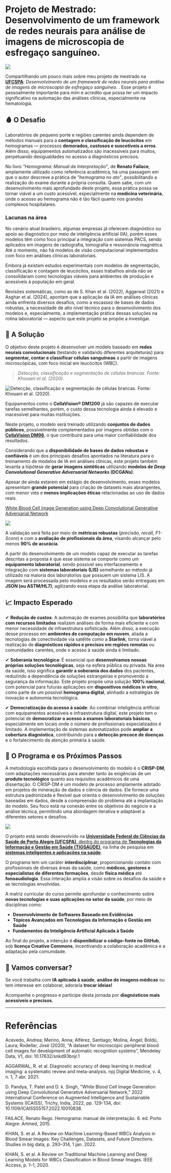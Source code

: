 

# Projeto de Mestrado: Desenvolvimento de um framework de redes neurais para análise de imagens de microscopia de esfregaço sanguíneo.
![](img/primeiro_teste_yolov9.jpg)




Compartilhando um pouco mais sobre meu projeto de mestrado na [**UFCSPA**](https://ufcspa.edu.br/vida-academica/pos-graduacao/mestrado-e-doutorado/tecnologias-da-informacao-e-gestao-em-saude): *Desenvolvimento de um framework de redes neurais para análise de imagens de microscopia de esfregaço sanguíneo.* . Esse projeto é pessoalmente importante para mim e acredito que possa ter um impacto significativo na automação das análises clínicas, especialmente na hematologia.

## 🩸 O Desafio

Laboratórios de pequeno porte e regiões carentes ainda dependem de métodos manuais para a **contagem e classificação de leucócitos** em hemogramas — processos **demorados, custosos e suscetíveis a erros**. Além disso, equipamentos automatizados são inacessíveis para muitos, perpetuando desigualdades no acesso a diagnósticos precisos.

No livro _"Hemograma: Manual de Interpretação"_, de **Renato Failace**, amplamente utilizado como referência acadêmica, há uma passagem em que o autor descreve a prática de _"hemograma no ato"_, possibilitando a realização do exame durante a própria consulta. Quem sabe, com um desenvolvimento mais aprofundado deste projeto, essa prática possa se tornar viável a um custo acessível, especialmente na **medicina veterinária**, onde o acesso ao hemograma não é tão fácil quanto nos grandes complexos hospitalares.

### Lacunas na área

No cenário atual brasileiro, algumas empresas já oferecem diagnóstico ou apoio ao diagnóstico por meio de inteligência artificial (IA), porém esses modelos têm como foco principal a integração com sistemas PACS, sendo aplicados em imagens de radiografia, tomografia e ressonância magnética. Até o momento, não há modelos de visão computacional implementados com foco em análises clínicas laboratoriais.

Embora já existam estudos experimentais com modelos de segmentação, classificação e contagem de leucócitos, esses trabalhos ainda não se consolidaram como tecnologias viáveis para ambientes de produção e acessíveis à população em geral.

Revisões sistemáticas, como as de S. Khan et al. (2022), Aggarwal (2021) e Asghar et al. (2024), apontam que a aplicação da IA em análises clínicas ainda enfrenta diversos desafios, como a escassez de bases de dados robustas, a necessidade de alto nível técnico para o desenvolvimento dos modelos e, especialmente, a implementação prática dessas soluções na rotina laboratorial — aspecto que este projeto se propõe a investigar.


## 🔬 A Solução

O objetivo deste projeto é desenvolver um modelo baseado em **redes neurais convolucionais** (testando e validando diferentes arquiteturas) para **segmentar, contar e classificar células sanguíneas** a partir de imagens microscópicas, com foco inicial em leucócitos (WBC).

> *Detecção, classificação e segmentação de células brancas. Fonte: Khouani et al. (2020).*

![Detecção, classificação e segmentação de células brancas. Fonte: Khouani et al. (2020).](img/khouni.png)

Equipamentos como o **CellaVision® DM1200** já são capazes de executar tarefas semelhantes, porém, o custo dessa tecnologia ainda é elevado e inacessível para muitas instituições. 

Neste projeto, o modelo será treinado utilizando **conjuntos de dados públicos**, possivelmente complementados por imagens obtidas com o [**CellaVision DM96**](https://data.mendeley.com/datasets/snkd93bnjr/1), o que contribuirá para uma maior confiabilidade dos resultados.

Considerando que a **disponibilidade de bases de dados robustas e confiáveis** é um dos principais desafios apontados na literatura para o treinamento de modelos de IA em análises clínicas, este projeto também levanta a hipótese de **gerar imagens sintéticas** utilizando **modelos de _Deep Convolutional Generative Adversarial Networks_ (DCGANs)**. 

Apesar de ainda estarem em estágio de desenvolvimento, esses modelos apresentam **grande potencial** para criação de datasets mais abrangentes, com menor viés e **menos implicações éticas** relacionadas ao uso de dados reais.
 

[White Blood Cell Image Generation using Deep Convolutional Generative Adversarial Network](https://ieeexplore.ieee.org/document/10010838)

![](img/DCGAN.png)

A validação será feita por meio de **métricas robustas** (_precisão, recall, F1-Score_) e com a **avaliação de profissionais da área**, visando alcançar pelo menos **90% de acurácia**.

A partir do desenvolvimento de um modelo capaz de executar as tarefas descritas a proposta é que esse sistema se comporte como um **equipamento laboratorial**, sendo possivel seu interfaceamento e integração com **sistemas laboratoriais (LIS)** semelhante ao método já utilizado na maioria dos laboratorios que possuem um sistema LIS. A imagem será processada pelo modelos e os resultados serão entregues em **JSON (ou ASTM/HL7)**, agilizando essa etapa da análise laboratorial.

## 📈 Impacto Esperado

✔ **Redução de custos**: A automação de exames possibilita que **laboratórios com recursos limitados** realizem análises de forma mais eficiente e com menor necessidade de infraestrutura sofisticada. Além disso, a execução desse processo em **ambientes de computação em nuvem**, aliada a tecnologias de conectividade via satélite como a **Starlink**, torna viável a realização de **diagnósticos rápidos e precisos em regiões remotas** ou comunidades carentes, onde o acesso à saúde ainda é limitado.

✔ **Soberania tecnológica**: É essencial que **desenvolvamos nossas próprias soluções tecnológicas**, seja na esfera pública ou privada. Na área da saúde, isso significa **garantir a soberania dos dados** dos pacientes, reduzindo a dependência de soluções estrangeiras e promovendo a segurança da informação. Este projeto propõe uma solução **100% nacional**, com potencial para futuras aplicações em **dispositivos médicos in vitro**, como parte de um possível **hemograma digital**, alinhado a estratégias de inovação e autonomia tecnológica.

✔ **Democratização do acesso à saúde**: Ao combinar inteligência artificial com equipamentos acessíveis e infraestrutura digital, este projeto tem o potencial de **democratizar o acesso a exames laboratoriais básicos**, especialmente em locais onde o número de profissionais especializados é limitado. A implementação de sistemas automatizados pode **ampliar a cobertura diagnóstica**, contribuindo para a **detecção precoce de doenças** e o fortalecimento da atenção primária à saúde. 

## 📌 O Programa e os Próximos Passos

A metodologia escolhida para o desenvolvimento do modelo é o **CRISP-DM**, com adaptações necessárias para atender tanto às exigências de um **produto tecnológico** quanto aos requisitos acadêmicos de uma dissertação. O CRISP-DM é um modelo de processo amplamente adotado em projetos de mineração de dados e ciência de dados. Ele fornece uma estrutura padronizada e flexível que orienta o desenvolvimento de soluções baseadas em dados, desde a compreensão do problema até a implantação do modelo. Seu foco está na conexão entre os objetivos do negócio e a análise técnica, permitindo uma abordagem iterativa e adaptável a diferentes setores e desafios.

![](img/CRISP-DM.png)



O projeto está sendo desenvolvido na [**Universidade Federal de Ciências da Saúde de Porto Alegre (UFCSPA)**, dentro do programa de **Tecnologias da Informação e Gestão em Saúde (TIGSAÚDE)**](https://ufcspa.edu.br/vida-academica/pos-graduacao/mestrado-e-doutorado/tecnologias-da-informacao-e-gestao-em-saude), na linha de pesquisa em [**sistemas inteligentes e aplicações na saúde**](http://dgp.cnpq.br/dgp/espelhogrupo/2437746416727738).

O programa tem um caráter **interdisciplinar**, proporcionando contato com profissionais de diversas áreas da saúde, como **médicos, gestores e especialistas de diferentes formações**, desde **física médica** até **fonoaudiologia**. Essa interação amplia a visão sobre os desafios da saúde e as tecnologias envolvidas.

A matriz curricular do curso permite aprofundar o conhecimento sobre **novas tecnologias e suas aplicações no setor da saúde**, por meio de disciplinas como:

- **Desenvolvimento de Softwares Baseado em Evidências**  
- **Tópicos Avançados em Tecnologias da Informação e Gestão em Saúde**  
- **Fundamentos da Inteligência Artificial Aplicada à Saúde**  

Ao final do projeto, a intenção é **disponibilizar o código-fonte no GitHub**, sob **licença Creative Commons**, incentivando a colaboração acadêmica e a adaptação pela comunidade.  

## 🤝 Vamos conversar?

Se você trabalha com **IA aplicada à saúde**, **análise de imagens médicas** ou tem interesse em colaborar, adoraria **trocar ideias!**  

Acompanhe o progresso e participe desta jornada por **diagnósticos mais acessíveis e precisos**.

---

# Referências

Acevedo, Andrea; Merino, Anna; Alférez, Santiago; Molina, Ángel; Boldú, Laura; Rodellar, José (2020), “A dataset for microscopic peripheral blood cell images for development of automatic recognition systems”, Mendeley Data, V1, doi: 10.17632/snkd93bnjr.1

AGGARWAL, R. et al. Diagnostic accuracy of deep learning in medical imaging: a systematic 
review and meta-analysis. npj Digital Medicine, v. 4, n. 1, 7 abr. 2021. 

D. Pandya, T. Patel and D. k. Singh, "White Blood Cell Image Generation using Deep Convolutional Generative Adversarial Network," 2022 International Conference on Augmented Intelligence and Sustainable Systems (ICAISS), Trichy, India, 2022, pp. 129-134, doi: 10.1109/ICAISS55157.2022.10010838.

FAILACE, Renato Rego. Hemograma: manual de interpretação. 6. ed. Porto Alegre: Artmed, 2015. ​

KHAN, S. et al. A Review on Machine Learning-Based WBCs Analysis in Blood Smear 
Images: Key Challenges, Datasets, and Future Directions. Studies in big data, p. 293–314, 1 
jan. 2022. 

KHAN, S. et al. A Review on Traditional Machine Learning and Deep Learning Models for
WBCs Classification in Blood Smear Images. IEEE Access, p. 1–1, 2020.





